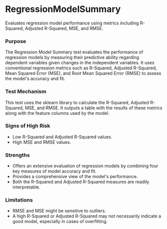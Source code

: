 # RegressionModelSummary

Evaluates regression model performance using metrics including R-Squared, Adjusted R-Squared, MSE, and RMSE.

### Purpose

The Regression Model Summary test evaluates the performance of regression models by measuring their predictive
ability regarding dependent variables given changes in the independent variables. It uses conventional regression
metrics such as R-Squared, Adjusted R-Squared, Mean Squared Error (MSE), and Root Mean Squared Error (RMSE) to
assess the model's accuracy and fit.

### Test Mechanism

This test uses the sklearn library to calculate the R-Squared, Adjusted R-Squared, MSE, and RMSE. It outputs a
table with the results of these metrics along with the feature columns used by the model.

### Signs of High Risk

- Low R-Squared and Adjusted R-Squared values.
- High MSE and RMSE values.

### Strengths

- Offers an extensive evaluation of regression models by combining four key measures of model accuracy and fit.
- Provides a comprehensive view of the model's performance.
- Both the R-Squared and Adjusted R-Squared measures are readily interpretable.

### Limitations

- RMSE and MSE might be sensitive to outliers.
- A high R-Squared or Adjusted R-Squared may not necessarily indicate a good model, especially in cases of
overfitting.